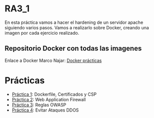 # RA3_1
En esta práctica vamos a hacer el hardening de un servidor apache siguiendo varios pasos. Vamos a realizarlo sobre Docker, creando una imagen por cada ejercicio realizado.  

## Repositorio Docker con todas las imagenes  
Enlace a Docker Marco Najar: [Docker prácticas](https://hub.docker.com/repository/docker/marnajcoz/practicas/general)  
# Prácticas

* [Práctica 1](https://github.com/marconajcoz/pps-1033563/tree/main/RA3/RA3_1/RA3_1_1): Dockerfile, Certificados y CSP
* [Práctica 2](https://github.com/marconajcoz/pps-1033563/tree/main/RA3/RA3_1/RA3_1_2): Web Application Firewall
* [Práctica 3](https://github.com/marconajcoz/pps-1033563/tree/main/RA3/RA3_1/RA3_1_3): Reglas OWASP
* [Práctica 4](https://github.com/marconajcoz/pps-1033563/tree/main/RA3/RA3_1/RA3_1_4): Evitar Ataques DDOS
